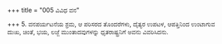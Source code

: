 +++
title = "005 ವಿವಿಧ ವನ"

+++
5. ವನಪರ್ಯಟನೆಯ ಶ್ರಮ, ಆ ಪರಿಸರದ ತೊಂದರೆಗಳು, ದೈತ್ಯರ ಉಪಟಳ, ಆಪತ್ತಿನಿಂದ ಉಂಟಾಗುವ ದುಃಖ, ಚಿಂತೆ, ಭಯ, ಲಜ್ಜೆ ಮುಂತಾದವುಗಳನ್ನು ಧೃತರಾಷ್ಟ್ರನಿಗೆ ಅವನು ವಿವರಿಸಿದನು.